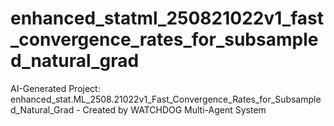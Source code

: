 # enhanced_statml_250821022v1_fast_convergence_rates_for_subsampled_natural_grad
AI-Generated Project: enhanced_stat.ML_2508.21022v1_Fast_Convergence_Rates_for_Subsampled_Natural_Grad - Created by WATCHDOG Multi-Agent System
